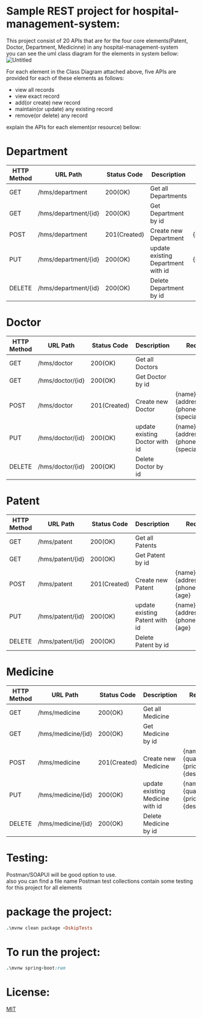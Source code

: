 # Sample REST project for hospital-management-system:
This project consist of 20 APIs that are for the four core elements(Patent, Doctor, Department, Medicinne) in any hospital-management-system  
you can see the uml class diagram for the elements in system bellow:  
![Untitled](https://github.com/MohamadAlwan/hospital-management-system/assets/91935195/fc1cdb4a-27c5-484c-9f33-619c05b40604)

For each element in the Class Diagram attached above, five APIs are provided for each of these elements as follows:
- view all records 
- view exact record
- add(or create) new record
- maintain(or update) any existing record
- remove(or delete) any record

explain the APIs for each element(or resource) bellow:
# Department
| HTTP Method | URL Path | Status Code | Description | Request | Response |
| --- | --- | --- | --- | --- | --- |
| GET | /hms/department | 200(OK) | Get all Departments | | | 
| GET | /hms/department/{id} | 200(OK) | Get Department by id | | | 
| POST | /hms/department | 201(Created) | Create new Department | {depName} | | 
| PUT | /hms/department/{id} | 200(OK) | update existing Department with id | {depName} | |
| DELETE | /hms/department/{id} | 200(OK) | Delete Department by id | | Deleted successfully | 

# Doctor
| HTTP Method | URL Path | Status Code | Description | Request | Response |
| --- | --- | --- | --- | --- | --- |
| GET | /hms/doctor | 200(OK) | Get all Doctors | | | 
| GET | /hms/doctor/{id} | 200(OK) | Get Doctor by id | | | 
| POST | /hms/doctor | 201(Created) | Create new Doctor | {name} {address} {phoneNumber} {specialization} | | 
| PUT | /hms/doctor/{id} | 200(OK) | update existing Doctor with id | {name} {address} {phoneNumber} {specialization} | |
| DELETE | /hms/doctor/{id} | 200(OK) | Delete Doctor by id | | Deleted successfully |

# Patent
| HTTP Method | URL Path | Status Code | Description | Request | Response |
| --- | --- | --- | --- | --- | --- |
| GET | /hms/patent | 200(OK) | Get all Patents | | | 
| GET | /hms/patent/{id} | 200(OK) | Get Patent by id | | | 
| POST | /hms/patent | 201(Created) | Create new Patent | {name} {address} {phoneNumber} {age} | | 
| PUT | /hms/patent/{id} | 200(OK) | update existing Patent with id | {name} {address} {phoneNumber} {age} | |
| DELETE | /hms/patent/{id} | 200(OK) | Delete Patent by id | | Deleted successfully |

# Medicine
| HTTP Method | URL Path | Status Code | Description | Request | Response |
| --- | --- | --- | --- | --- | --- |
| GET | /hms/medicine | 200(OK) | Get all Medicine | | | 
| GET | /hms/medicine/{id} | 200(OK) | Get Medicine by id | | | 
| POST | /hms/medicine | 201(Created) | Create new Medicine | {name} {quantity} {price} {description} | | 
| PUT | /hms/medicine/{id} | 200(OK) | update existing Medicine with id | {name} {quantity} {price} {description} | |
| DELETE | /hms/medicine/{id} | 200(OK) | Delete Medicine by id | | Deleted successfully |

# Testing:
Postman/SOAPUI will be good option to use.  
also you can find a file name Postman test collections contain some testing for this project for all elements

# package the project:
```ruby
.\mvnw clean package -DskipTests
```
# To run the project:
```ruby
.\mvnw spring-boot:run
```
# License:
[MIT](https://choosealicense.com/licenses/mit/)
